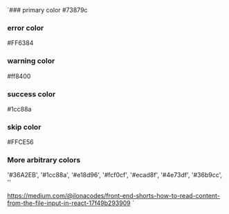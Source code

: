 `### primary color
\#73879c

### error color
\#FF6384

### warning color
\#ff8400

### success color
\#1cc88a

### skip color
\#FFCE56

### More arbitrary colors
'#36A2EB',
'#1cc88a',
'#e18d96',
'#fcf0cf',
'#ecad8f',
'#4e73df',
'#36b9cc',
''

https://medium.com/@ilonacodes/front-end-shorts-how-to-read-content-from-the-file-input-in-react-17f49b293909
`
